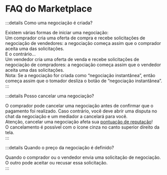 # FAQ do Marketplace

:::details Como uma negociação é criada?

Existem várias formas de iniciar uma negociação:  
Um comprador cria uma oferta de compra e recebe solicitações de negociação de vendedores: a negociação começa assim que o comprador aceita uma das solicitações.  
E o contrário…  
Um vendedor cria uma oferta de venda e recebe solicitações de negociação de compradores: a negociação começa assim que o vendedor aceita uma das solicitações.  
Nota: Se a negociação for criada como “negociação instantânea”, então começa assim que o tomador desliza o botão de “negociação instantânea”. 
:::

:::details Posso cancelar uma negociação?

O comprador pode cancelar uma negociação antes de confirmar que o pagamento foi realizado. Caso contrário, você deve abrir uma disputa no chat da negociação e um mediador a cancelará para você.  
Atenção, cancelar uma negociação afeta sua [pontuação de reputação](/pt/faq/account/#what-does-the-peach-score-mean)!  
O cancelamento é possível com o ícone cinza no canto superior direito da tela.  
:::

:::details Quando o preço da negociação é definido?

Quando o comprador ou o vendedor envia uma solicitação de negociação. O outro pode aceitar ou recusar essa solicitação.  
:::
